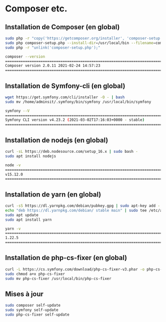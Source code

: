 # Composer etc.

## Installation de Composer (en global)

```bash
sudo php -r "copy('https://getcomposer.org/installer', 'composer-setup.php');"
sudo php composer-setup.php --install-dir=/usr/local/bin --filename=composer
sudo php -r "unlink('composer-setup.php');"
```

```bash
composer --version
================================================================================
Composer version 2.0.11 2021-02-24 14:57:23
================================================================================
```

## Installation de Symfony-cli (en global)

```bash
wget https://get.symfony.com/cli/installer -O - | bash
sudo mv /home/adminsit/.symfony/bin/symfony /usr/local/bin/symfony
```

```bash
symfony --V
================================================================================
Symfony CLI version v4.23.2 (2021-03-02T17:16:03+0000 - stable)
================================================================================
```

## Installation de nodejs (en global)

```bash
curl -sL https://deb.nodesource.com/setup_16.x | sudo bash -
sudo apt install nodejs
```

```bash
node -v
================================================================================
v15.12.0
================================================================================
```

## Installation de yarn (en global)

```bash
curl -sS https://dl.yarnpkg.com/debian/pubkey.gpg | sudo apt-key add -
echo "deb https://dl.yarnpkg.com/debian/ stable main" | sudo tee /etc/apt/sources.list.d/yarn.list
sudo apt update
sudo apt install yarn
```

```bash
yarn -v
================================================================================
1.22.5
================================================================================
```

## Installation de php-cs-fixer (en global)

```bash
curl -L https://cs.symfony.com/download/php-cs-fixer-v3.phar -o php-cs-fixer
sudo chmod a+x php-cs-fixer
sudo mv php-cs-fixer /usr/local/bin/php-cs-fixer
```

## Mises à jour

```bash
sudo composer self-update
sudo symfony self-update
sudo php-cs-fixer self-update
```
